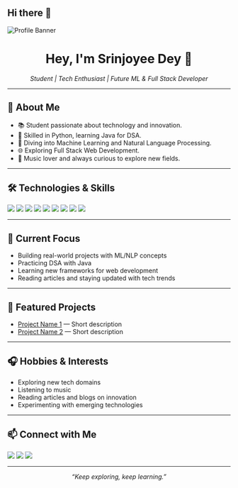 ## Hi there 👋

![Profile Banner]() <!-- Replace with your actual banner URL -->

<h1 align="center">Hey, I'm Srinjoyee Dey 👋</h1>
<p align="center">
  <i>Student | Tech Enthusiast | Future ML & Full Stack Developer</i>
</p>

---

## 🚀 About Me

- 📚 Student passionate about technology and innovation.
- 🐍 Skilled in Python, learning Java for DSA.
- 🤖 Diving into Machine Learning and Natural Language Processing.
- 🌐 Exploring Full Stack Web Development.
- 🎵 Music lover and always curious to explore new fields.

---

## 🛠️ Technologies & Skills

<p align="left">
  <img src="https://img.shields.io/badge/Python-3776AB?logo=python&logoColor=white">
  <img src="https://img.shields.io/badge/Java-007396?logo=java&logoColor=white">
  <img src="https://img.shields.io/badge/HTML5-E34F26?logo=html5&logoColor=white">
  <img src="https://img.shields.io/badge/CSS3-1572B6?logo=css3&logoColor=white">
  <img src="https://img.shields.io/badge/JavaScript-F7DF1E?logo=javascript&logoColor=black">
  <img src="https://img.shields.io/badge/Node.js-339933?logo=node.js&logoColor=white">
  <img src="https://img.shields.io/badge/React-61DAFB?logo=react&logoColor=black">
  <img src="https://img.shields.io/badge/Machine%20Learning-blueviolet">
  <img src="https://img.shields.io/badge/NLP-teal">
</p>

---

## 🌱 Current Focus

- Building real-world projects with ML/NLP concepts
- Practicing DSA with Java
- Learning new frameworks for web development
- Reading articles and staying updated with tech trends

---

## 🌟 Featured Projects

<!-- Add your favorite projects here -->
- [Project Name 1](#) — Short description
- [Project Name 2](#) — Short description

---

## 🎧 Hobbies & Interests

- Exploring new tech domains
- Listening to music
- Reading articles and blogs on innovation
- Experimenting with emerging technologies

---

## 📫 Connect with Me

<p align="left">
  <a href="www.linkedin.com/in/srinjoyee-dey"><img src="https://img.shields.io/badge/LinkedIn-blue?logo=linkedin&logoColor=white"></a>
  <a href="https://github.com/SrinjoyeeDey"><img src="https://img.shields.io/badge/Twitter-1DA1F2?logo=twitter&logoColor=white"></a>
  <a href="#"><img src="https://img.shields.io/badge/Portfolio-24292F?logo=github&logoColor=white"></a>
</p>

---

<p align="center">
  <i>“Keep exploring, keep learning.”</i>
</p>
